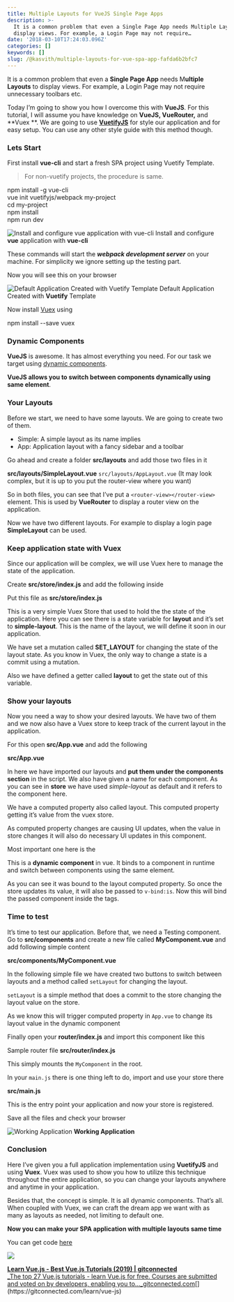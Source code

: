 ```yaml
---
title: Multiple Layouts for VueJS Single Page Apps
description: >-
  It is a common problem that even a Single Page App needs Multiple Layouts to
  display views. For example, a Login Page may not require…
date: '2018-03-10T17:24:03.096Z'
categories: []
keywords: []
slug: /@kasvith/multiple-layouts-for-vue-spa-app-fafda6b2bfc7
---
```


It is a common problem that even a **Single Page App** needs M**ultiple Layouts** to display views. For example, a Login Page may not require unnecessary toolbars etc.

Today I’m going to show you how I overcome this with **VueJS**. For this tutorial, I will assume you have knowledge on **VueJS, VueRouter,** and **Vuex **. We are going to use [**VuetifyJS**](https://vuetifyjs.com)  for style our application and for easy setup. You can use any other style guide with this method though.

### Lets Start

First install **vue-cli** and start a fresh SPA project using Vuetify Template.

> For non-vuetify projects, the procedure is same.

npm install -g vue-cli  
vue init vuetifyjs/webpack my-project  
cd my-project  
npm install  
npm run dev

![Install and configure **vue** application with **vue-cli**](img/1__9cOQFPwhBzd__HTM98oq9UQ.png)
Install and configure **vue** application with **vue-cli**

These commands will start the **_webpack development server_** on your machine. For simplicity we ignore setting up the testing part.

Now you will see this on your browser

![Default Application Created with **Vuetify** Template](img/1__ACPFhJpX4ceKrbP2qpQGYw.png)
Default Application Created with **Vuetify** Template

Now install [Vuex](https://vuex.vuejs.org/en/) using

npm install --save vuex

### **Dynamic Components**

**VueJS** is awesome. It has almost everything you need. For our task we target using [dynamic components](https://vuejs.org/v2/guide/components.html#Dynamic-Components).

**VueJS allows you to switch between components dynamically using same element**.

### Your Layouts

Before we start, we need to have some layouts. We are going to create two of them.

*   Simple: A simple layout as its name implies
*   App: Application layout with a fancy sidebar and a toolbar

Go ahead and create a folder **src/layouts** and add those two files in it

**src/layouts/SimpleLayout.vue**
`src/layouts/AppLayout.vue` (It may look complex, but it is up to you put the router-view where you want)

So in both files, you can see that I’ve put a `<router-view></router-view>` element. This is used by **VueRouter** to display a router view on the application.

Now we have two different layouts. For example to display a login page **SimpleLayout** can be used.

### Keep application state with Vuex

Since our application will be complex, we will use Vuex here to manage the state of the application.

Create **src/store/index.js** and add the following inside

Put this file as **src/store/index.js**

This is a very simple Vuex Store that used to hold the the state of the application. Here you can see there is a state variable for **layout** and it’s set to **simple-layout**. This is the name of the layout, we will define it soon in our application.

We have set a mutation called **SET\_LAYOUT** for changing the state of the layout state. As you know in Vuex, the only way to change a state is a commit using a mutation.

Also we have defined a getter called **layout** to get the state out of this variable.

### Show your layouts

Now you need a way to show your desired layouts. We have two of them and we now also have a Vuex store to keep track of the current layout in the application.

For this open **src/App.vue** and add the following

**src/App.vue**

In here we have imported our layouts and **put them under the components section** in the script. We also have given a name for each component. As you can see in **store** we have used _simple-layout_ as default and it refers to the component here.

We have a computed property also called layout. This computed property getting it’s value from the vuex store.

As computed property changes are causing UI updates, when the value in store changes it will also do necessary UI updates in this component.

Most important one here is the

<component v-bind:is="layout"></component>

This is a **dynamic component** in vue. It binds to a component in runtime and switch between components using the same element.

As you can see it was bound to the layout computed property. So once the store updates its value, it will also be passed to `v-bind:is`. Now this will bind the passed component inside the tags.

### Time to test

It’s time to test our application. Before that, we need a Testing component. Go to **src/components** and create a new file called **MyComponent.vue** and add following simple content

**src/components/MyComponent.vue**

In the following simple file we have created two buttons to switch between layouts and a method called `setLayout` for changing the layout.

`setLayout` is a simple method that does a commit to the store changing the layout value on the store.

As we know this will trigger computed property in `App.vue` to change its layout value in the dynamic component

Finally open your **router/index.js** and import this component like this

Sample router file **src/router/index.js**

This simply mounts the `MyComponent` in the root.

In your `main.js` there is one thing left to do, import and use your store there

**src/main.js**

This is the entry point your application and now your store is registered.

Save all the files and check your browser

![**Working Application**](img/1__Ktm1KzgEuyldwbAgZz99oQ.gif)
**Working Application**

### Conclusion

Here I’ve given you a full application implementation using **VuetifyJS** and using **Vuex**. Vuex was used to show you how to utilize this technique throughout the entire application, so you can change your layouts anywhere and anytime in your application.

Besides that, the concept is simple. It is all dynamic components. That’s all. When coupled with Vuex, we can craft the dream app we want with as many as layouts as needed, not limiting to default one.

**Now you can make your SPA application with multiple layouts same time**

You can get code [here](https://github.com/kasvith/vue-spa-multiple-layouts-example)

[![](https://cdn-images-1.medium.com/max/800/1*E6CoI_MRyZ1JInNPsBSHtA.png)](https://levelup.gitconnected.com)

[**Learn Vue.js - Best Vue.js Tutorials (2019) | gitconnected**  
_The top 27 Vue.js tutorials - learn Vue.js for free. Courses are submitted and voted on by developers, enabling you to…_gitconnected.com](https://gitconnected.com/learn/vue-js "https://gitconnected.com/learn/vue-js")[](https://gitconnected.com/learn/vue-js)
